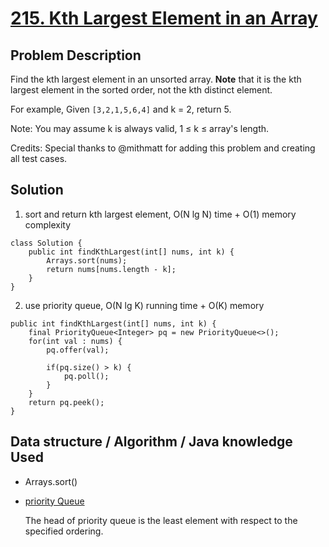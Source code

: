 # [215. Kth Largest Element in an Array](https://leetcode.com/problems/kth-largest-element-in-an-array/description/)
## Problem Description
Find the kth largest element in an unsorted array. __**Note**__ that it is the kth largest element in the sorted order, not the kth distinct element.

For example,
Given `[3,2,1,5,6,4]` and k = 2, return 5.

Note: 
You may assume k is always valid, 1 ≤ k ≤ array's length.

Credits:
Special thanks to @mithmatt for adding this problem and creating all test cases.

## Solution
1. sort and return kth largest element, O(N lg N) time + O(1) memory complexity
```
class Solution {
    public int findKthLargest(int[] nums, int k) {
        Arrays.sort(nums);
        return nums[nums.length - k];
    }
}
```

2. use priority queue, O(N lg K) running time + O(K) memory
```
public int findKthLargest(int[] nums, int k) {
    final PriorityQueue<Integer> pq = new PriorityQueue<>();
    for(int val : nums) {
        pq.offer(val);

        if(pq.size() > k) {
            pq.poll();
        }
    }
    return pq.peek();
}
```

## Data structure / Algorithm / Java knowledge Used
- Arrays.sort()
- [priority Queue](http://www.geeksforgeeks.org/priority-queue-class-in-java-2/)

  The head of priority queue is the least element with respect to the specified ordering.
